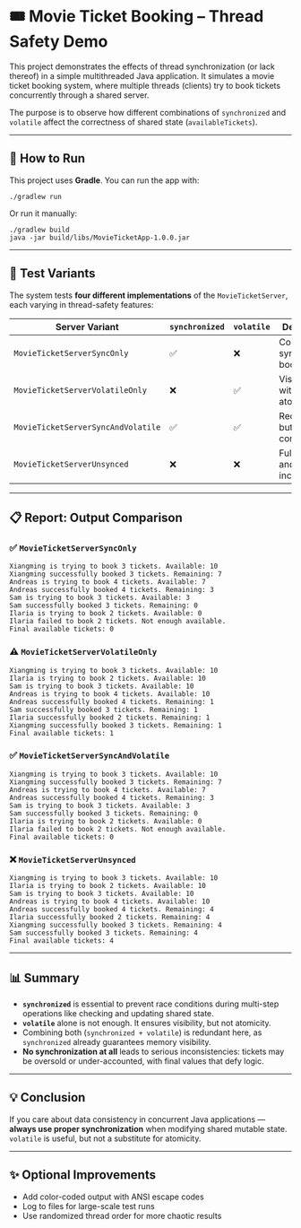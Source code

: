 # 🎟️ Movie Ticket Booking – Thread Safety Demo

This project demonstrates the effects of thread synchronization (or lack thereof) in a simple multithreaded Java application. It simulates a movie ticket booking system, where multiple threads (clients) try to book tickets concurrently through a shared server.

The purpose is to observe how different combinations of `synchronized` and `volatile` affect the correctness of shared state (`availableTickets`).

---

## 🚀 How to Run

This project uses **Gradle**. You can run the app with:

```
./gradlew run
```

Or run it manually:

```
./gradlew build
java -jar build/libs/MovieTicketApp-1.0.0.jar
```

---

## 🧪 Test Variants

The system tests **four different implementations** of the `MovieTicketServer`, each varying in thread-safety features:

| Server Variant                     | `synchronized` | `volatile` | Description                    |
|------------------------------------|----------------|------------|--------------------------------|
| `MovieTicketServerSyncOnly`        | ✅              | ❌          | Correctly synchronized booking |
| `MovieTicketServerVolatileOnly`    | ❌              | ✅          | Visibility without atomicity   |
| `MovieTicketServerSyncAndVolatile` | ✅              | ✅          | Redundant but still correct    |
| `MovieTicketServerUnsynced`        | ❌              | ❌          | Fully unsafe and inconsistent  |

---

## 📋 Report: Output Comparison

### ✅ `MovieTicketServerSyncOnly`

```
Xiangming is trying to book 3 tickets. Available: 10
Xiangming successfully booked 3 tickets. Remaining: 7
Andreas is trying to book 4 tickets. Available: 7
Andreas successfully booked 4 tickets. Remaining: 3
Sam is trying to book 3 tickets. Available: 3
Sam successfully booked 3 tickets. Remaining: 0
Ilaria is trying to book 2 tickets. Available: 0
Ilaria failed to book 2 tickets. Not enough available.
Final available tickets: 0
```

### ⚠️ `MovieTicketServerVolatileOnly`

```
Xiangming is trying to book 3 tickets. Available: 10
Ilaria is trying to book 2 tickets. Available: 10
Sam is trying to book 3 tickets. Available: 10
Andreas is trying to book 4 tickets. Available: 10
Andreas successfully booked 4 tickets. Remaining: 1
Sam successfully booked 3 tickets. Remaining: 1
Ilaria successfully booked 2 tickets. Remaining: 1
Xiangming successfully booked 3 tickets. Remaining: 1
Final available tickets: 1
```

### ✅ `MovieTicketServerSyncAndVolatile`

```
Xiangming is trying to book 3 tickets. Available: 10
Xiangming successfully booked 3 tickets. Remaining: 7
Andreas is trying to book 4 tickets. Available: 7
Andreas successfully booked 4 tickets. Remaining: 3
Sam is trying to book 3 tickets. Available: 3
Sam successfully booked 3 tickets. Remaining: 0
Ilaria is trying to book 2 tickets. Available: 0
Ilaria failed to book 2 tickets. Not enough available.
Final available tickets: 0
```

### ❌ `MovieTicketServerUnsynced`

```
Xiangming is trying to book 3 tickets. Available: 10
Ilaria is trying to book 2 tickets. Available: 10
Sam is trying to book 3 tickets. Available: 10
Andreas is trying to book 4 tickets. Available: 10
Andreas successfully booked 4 tickets. Remaining: 4
Ilaria successfully booked 2 tickets. Remaining: 4
Xiangming successfully booked 3 tickets. Remaining: 4
Sam successfully booked 3 tickets. Remaining: 4
Final available tickets: 4
```

---

## 📊 Summary

- **`synchronized`** is essential to prevent race conditions during multi-step operations like checking and updating shared state.
- **`volatile`** alone is not enough. It ensures visibility, but not atomicity.
- Combining both (`synchronized + volatile`) is redundant here, as `synchronized` already guarantees memory visibility.
- **No synchronization at all** leads to serious inconsistencies: tickets may be oversold or under-accounted, with final values that defy logic.

---

## 💡 Conclusion

If you care about data consistency in concurrent Java applications — **always use proper synchronization** when modifying shared mutable state. `volatile` is useful, but not a substitute for atomicity.

---

## ✨ Optional Improvements

- Add color-coded output with ANSI escape codes
- Log to files for large-scale test runs
- Use randomized thread order for more chaotic results
